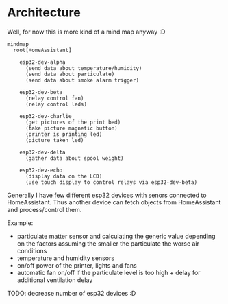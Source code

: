 # Architecture

Well, for now this is more kind of a mind map anyway :D

```mermaid
mindmap
  root[HomeAssistant]

    esp32-dev-alpha
      (send data about temperature/humidity)
      (send data about particulate)
      (send data about smoke alarm trigger)

    esp32-dev-beta
      (relay control fan)
      (relay control leds)

    esp32-dev-charlie
      (get pictures of the print bed)
      (take picture magnetic button)
      (printer is printing led)
      (picture taken led)

    esp32-dev-delta
      (gather data about spool weight)

    esp32-dev-echo
      (display data on the LCD)
      (use touch display to control relays via esp32-dev-beta)

```

Generally I have few different esp32 devices with senors connected to HomeAssistant.
Thus another device can fetch objects from HomeAssistant and process/control them.

Example:

- particulate matter sensor and calculating the generic value depending on the factors
  assuming the smaller the particulate the worse air conditions
- temperature and humidity sensors
- on/off power of the printer, lights and fans
- automatic fan on/off if the particulate level is too high + delay for additional ventilation delay

TODO: decrease number of esp32 devices :D
